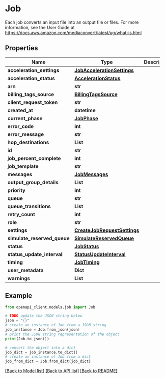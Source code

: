 # Job

Each job converts an input file into an output file or files. For more information, see the User Guide at https://docs.aws.amazon.com/mediaconvert/latest/ug/what-is.html

## Properties

Name | Type | Description | Notes
------------ | ------------- | ------------- | -------------
**acceleration_settings** | [**JobAccelerationSettings**](JobAccelerationSettings.md) |  | [optional] 
**acceleration_status** | [**AccelerationStatus**](AccelerationStatus.md) |  | [optional] 
**arn** | **str** |  | [optional] 
**billing_tags_source** | [**BillingTagsSource**](BillingTagsSource.md) |  | [optional] 
**client_request_token** | **str** |  | [optional] 
**created_at** | **datetime** |  | [optional] 
**current_phase** | [**JobPhase**](JobPhase.md) |  | [optional] 
**error_code** | **int** |  | [optional] 
**error_message** | **str** |  | [optional] 
**hop_destinations** | **List** |  | [optional] 
**id** | **str** |  | [optional] 
**job_percent_complete** | **int** |  | [optional] 
**job_template** | **str** |  | [optional] 
**messages** | [**JobMessages**](JobMessages.md) |  | [optional] 
**output_group_details** | **List** |  | [optional] 
**priority** | **int** |  | [optional] 
**queue** | **str** |  | [optional] 
**queue_transitions** | **List** |  | [optional] 
**retry_count** | **int** |  | [optional] 
**role** | **str** |  | 
**settings** | [**CreateJobRequestSettings**](CreateJobRequestSettings.md) |  | 
**simulate_reserved_queue** | [**SimulateReservedQueue**](SimulateReservedQueue.md) |  | [optional] 
**status** | [**JobStatus**](JobStatus.md) |  | [optional] 
**status_update_interval** | [**StatusUpdateInterval**](StatusUpdateInterval.md) |  | [optional] 
**timing** | [**JobTiming**](JobTiming.md) |  | [optional] 
**user_metadata** | **Dict** |  | [optional] 
**warnings** | **List** |  | [optional] 

## Example

```python
from openapi_client.models.job import Job

# TODO update the JSON string below
json = "{}"
# create an instance of Job from a JSON string
job_instance = Job.from_json(json)
# print the JSON string representation of the object
print(Job.to_json())

# convert the object into a dict
job_dict = job_instance.to_dict()
# create an instance of Job from a dict
job_from_dict = Job.from_dict(job_dict)
```
[[Back to Model list]](../README.md#documentation-for-models) [[Back to API list]](../README.md#documentation-for-api-endpoints) [[Back to README]](../README.md)



